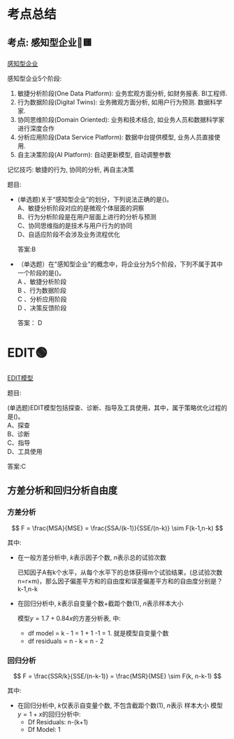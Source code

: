 # 考点总结


## 考点: 感知型企业🔴🟨
[感知型企业](../level2知识点/1EDIT模型概述.md#感知型企业)

感知型企业5个阶段:
1. 敏捷分析阶段(One Data Platform): 业务宏观方面分析, 如财务报表. BI工程师.
2. 行为数据阶段(Digital Twins): 业务微观方面分析, 如用户行为预测. 数据科学家.
3. 协同思维阶段(Domain Oriented): 业务和技术结合, 如业务人员和数据科学家进行深度合作
4. 分析应用阶段(Data Service Platform): 数据中台提供模型, 业务人员直接使用.
5. 自主决策阶段(AI Platform): 自动更新模型, 自动调整参数

记忆技巧: 敏捷的行为, 协同的分析, 再自主决策


题目:

- (单选题)关于“感知型企业”的划分，下列说法正确的是()。  
    A、敏捷分析阶段对应的是微观个体层面的洞察  
    B、行为分析阶段是在用户层面上进行的分析与预测  
    C、协同思维指的是技术与用户行为的协同  
    D、自适应阶段不会涉及业务流程优化

    答案:B 

- （单选题）在"感知型企业"的概念中，将企业分为5个阶段，下列不属于其中一个阶段的是()。   
    A 、敏捷分析阶段  
    B 、行为数据阶段  
    C 、分析应用阶段  
    D 、决策反馈阶段

    答案： D

# EDIT🟢

[EDIT模型](../level2知识点/1EDIT模型概述.md#EDIT)

题目:

(单选题)EDIT模型包括探查、诊断、指导及工具使用，其中，属于策略优化过程的是()。  
A、探查  
B、诊断  
C、指导  
D、工具使用  

答案:C




## 方差分析和回归分析自由度

### 方差分析
$$
F = \frac{MSA}{MSE} = \frac{SSA/(k-1)}{SSE/(n-k)}  \sim F(k-1,n-k)
$$

其中:
- 在一般方差分析中, $k$表示因子个数, $n$表示总的试验次数

    已知因子A有k个水平，从每个水平下的总体获得m个试验结果，(总试验次数n=r×m)，那么因子偏差平方和的自由度和误差偏差平方和的自由度分别是？  
    k-1,n-k

- 在回归分析中, $k$表示自变量个数+截距个数(1), $n$表示样本大小

    模型$y=1.7+0.84x$的方差分析表, 中:
    - df model = k - 1 = 1 + 1 -1 = 1. 就是模型自变量个数
    - df residuals = n - k = n - 2


### 回归分析

$$
F = \frac{SSR/k}{SSE/(n-k-1)} = \frac{MSR}{MSE} \sim F(k, n-k-1)
$$

其中:
- 在回归分析中, $k$仅表示自变量个数, 不包含截距个数(1), $n$表示 样本大小
    模型$y=1+x$的回归分析中:
    - Df Residuals: n-(k+1)
    - Df Model: 1





